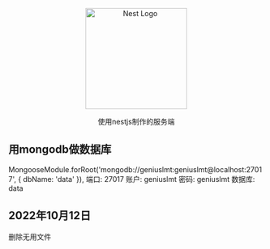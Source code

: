 <p align="center">
  <a href="http://nestjs.com/" target="blank"><img src="https://nestjs.com/img/logo-small.svg" width="200" alt="Nest Logo" /></a>
</p>

  <p align="center">使用nestjs制作的服务端</p>

## 用mongodb做数据库

 MongooseModule.forRoot('mongodb://geniuslmt:geniuslmt@localhost:27017', { dbName: 'data' }), 
 端口: 27017 账户: geniuslmt 密码: geniuslmt  数据库: data

## 2022年10月12日
 删除无用文件